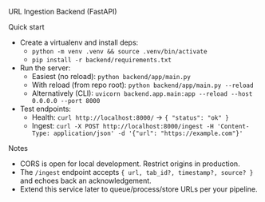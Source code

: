 URL Ingestion Backend (FastAPI)

Quick start

- Create a virtualenv and install deps:
  - `python -m venv .venv && source .venv/bin/activate`
  - `pip install -r backend/requirements.txt`
- Run the server:
  - Easiest (no reload): `python backend/app/main.py`
  - With reload (from repo root): `python backend/app/main.py --reload`
  - Alternatively (CLI): `uvicorn backend.app.main:app --reload --host 0.0.0.0 --port 8000`
- Test endpoints:
  - Health: `curl http://localhost:8000/` -> `{ "status": "ok" }`
  - Ingest: `curl -X POST http://localhost:8000/ingest -H 'Content-Type: application/json' -d '{"url": "https://example.com"}'`

Notes

- CORS is open for local development. Restrict origins in production.
- The `/ingest` endpoint accepts `{ url, tab_id?, timestamp?, source? }` and echoes back an acknowledgement.
- Extend this service later to queue/process/store URLs per your pipeline.
